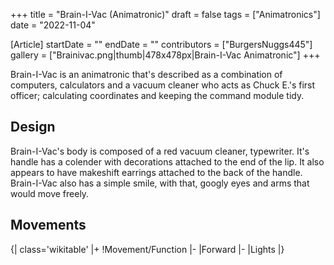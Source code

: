 +++
title = "Brain-I-Vac (Animatronic)"
draft = false
tags = ["Animatronics"]
date = "2022-11-04"

[Article]
startDate = ""
endDate = ""
contributors = ["BurgersNuggs445"]
gallery = ["Brainivac.png|thumb|478x478px|Brain-I-Vac Animatronic"]
+++

Brain-I-Vac is an animatronic that's described as a combination of computers, calculators and a vacuum cleaner who acts as Chuck E.'s first officer; calculating coordinates and keeping the command module tidy.

<h2> Design </h2>
Brain-I-Vac's body is composed of a red vacuum cleaner, typewriter. It's handle has a colender with decorations attached to the end of the lip. It also appears to have makeshift earrings attached to the back of the handle. Brain-I-Vac also has a simple smile, with that, googly eyes and arms that would move freely.

<h2> Movements </h2>
{| class='wikitable'
|+
!Movement/Function
|-
|Forward
|-
|Lights
|}